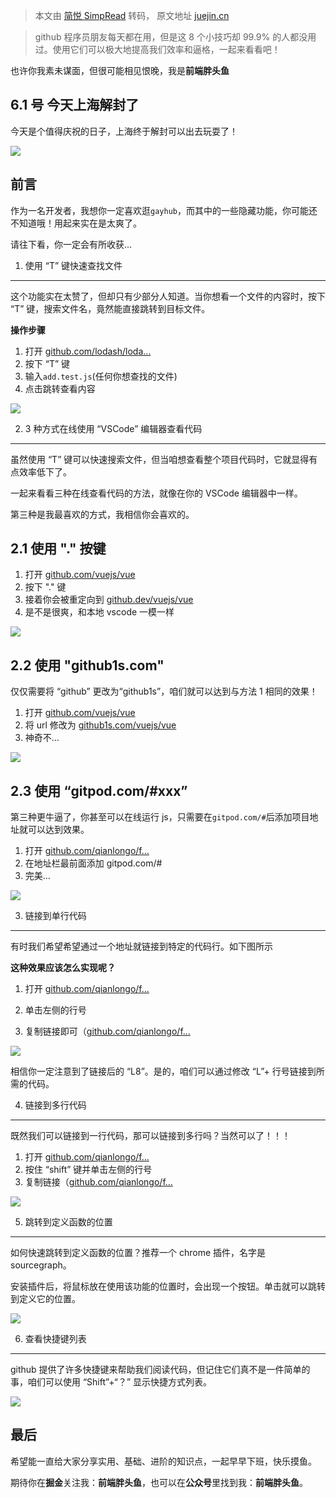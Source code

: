 > 本文由 [简悦 SimpRead](http://ksria.com/simpread/) 转码， 原文地址 [juejin.cn](https://juejin.cn/post/7104068067092594695)

> github 程序员朋友每天都在用，但是这 8 个小技巧却 99.9% 的人都没用过。使用它们可以极大地提高我们效率和逼格，一起来看看吧！

也许你我素未谋面，但很可能相见恨晚，我是**前端胖头鱼**

6.1 号 今天上海解封了
-------------

今天是个值得庆祝的日子，上海终于解封可以出去玩耍了！

![](./markdown/assets/08432bf6.jpg)

前言
--

作为一名开发者，我想你一定喜欢逛`gayhub`，而其中的一些隐藏功能，你可能还不知道哦！用起来实在是太爽了。

请往下看，你一定会有所收获...

1. 使用 “T” 键快速查找文件
-----------------

这个功能实在太赞了，但却只有少部分人知道。当你想看一个文件的内容时，按下 “T” 键，搜索文件名，竟然能直接跳转到目标文件。

**操作步骤**

1.  打开 [github.com/lodash/loda…](https://link.juejin.cn/?target=https%3A%2F%2Fgithub.com%2Flodash%2Flodash "https://github.com/lodash/lodash")
2.  按下 “T” 键
3.  输入`add.test.js`(任何你想查找的文件)
4.  点击跳转查看内容

![](./markdown/assets/40c5533a.jpg)

2. 3 种方式在线使用 “VSCode” 编辑器查看代码
-----------------------------

虽然使用 “T” 键可以快速搜索文件，但当咱想查看整个项目代码时，它就显得有点效率低下了。

一起来看看三种在线查看代码的方法，就像在你的 VSCode 编辑器中一样。

第三种是我最喜欢的方式，我相信你会喜欢的。

2.1 使用 "." 按键
-------------

1.  打开 [github.com/vuejs/vue](https://link.juejin.cn/?target=https%3A%2F%2Fgithub.com%2Fvuejs%2Fvue "https://github.com/vuejs/vue")
2.  按下 "." 键
3.  接着你会被重定向到 [github.dev/vuejs/vue](https://link.juejin.cn/?target=https%3A%2F%2Fgithub.dev%2Fvuejs%2Fvue "https://github.dev/vuejs/vue")
4.  是不是很爽，和本地 vscode 一模一样

![](./markdown/assets/e85e6cc8.jpg)

2.2 使用 "github1s.com"
---------------------

仅仅需要将 “github” 更改为“github1s”，咱们就可以达到与方法 1 相同的效果！

1.  打开 [github.com/vuejs/vue](https://link.juejin.cn/?target=https%3A%2F%2Fgithub.com%2Fvuejs%2Fvue "https://github.com/vuejs/vue")
2.  将 url 修改为 [github1s.com/vuejs/vue](https://link.juejin.cn/?target=https%3A%2F%2Fgithub1s.com%2Fvuejs%2Fvue "https://github1s.com/vuejs/vue")
3.  神奇不...

![](./markdown/assets/92c20660.jpg)

2.3 使用 “gitpod.com/#xxx”
------------------------

第三种更牛逼了，你甚至可以在线运行 js，只需要在`gitpod.com/#`后添加项目地址就可以达到效果。

1.  打开 [github.com/qianlongo/f…](https://link.juejin.cn/?target=https%3A%2F%2Fgithub.com%2Fqianlongo%2Ffe-handwriting "https://github.com/qianlongo/fe-handwriting")
2.  在地址栏最前面添加 gitpod.com/#
3.  完美...

![](./markdown/assets/1effe9c5.jpg)

3. 链接到单行代码
----------

有时我们希望希望通过一个地址就链接到特定的代码行。如下图所示

**这种效果应该怎么实现呢？**

1.  打开 [github.com/qianlongo/f…](https://link.juejin.cn/?target=https%3A%2F%2Fgithub.com%2Fqianlongo%2Ffe-handwriting%2Fblob%2Fmaster%2F17.quick-sort.js "https://github.com/qianlongo/fe-handwriting/blob/master/17.quick-sort.js")
    
2.  单击左侧的行号
    
3.  复制链接即可（[github.com/qianlongo/f…](https://link.juejin.cn/?target=https%3A%2F%2Fgithub.com%2Fqianlongo%2Ffe-handwriting%2Fblob%2Fmaster%2F17.quick-sort.js%23L8%25EF%25BC%2589 "https://github.com/qianlongo/fe-handwriting/blob/master/17.quick-sort.js#L8%EF%BC%89")
    

![](./markdown/assets/7452b077.jpg)

相信你一定注意到了链接后的 “L8”。是的，咱们可以通过修改 “L”+ 行号链接到所需的代码。

4. 链接到多行代码
----------

既然我们可以链接到一行代码，那可以链接到多行吗？当然可以了！！！

1.  打开 [github.com/qianlongo/f…](https://link.juejin.cn/?target=https%3A%2F%2Fgithub.com%2Fqianlongo%2Ffe-handwriting%2Fblob%2Fmaster%2F17.quick-sort.js "https://github.com/qianlongo/fe-handwriting/blob/master/17.quick-sort.js")
2.  按住 “shift” 键并单击左侧的行号
3.  复制链接（[github.com/qianlongo/f…](https://link.juejin.cn/?target=https%3A%2F%2Fgithub.com%2Fqianlongo%2Ffe-handwriting%2Fblob%2Fmaster%2F17.quick-sort.js%23L8-L24%25EF%25BC%2589 "https://github.com/qianlongo/fe-handwriting/blob/master/17.quick-sort.js#L8-L24%EF%BC%89")

![](./markdown/assets/32bd6470.jpg)

5. 跳转到定义函数的位置
-------------

如何快速跳转到定义函数的位置？推荐一个 chrome 插件，名字是 sourcegraph。

安装插件后，将鼠标放在使用该功能的位置时，会出现一个按钮。单击就可以跳转到定义它的位置。

![](./markdown/assets/f87feeaa.jpg)

6. 查看快捷键列表
----------

github 提供了许多快捷键来帮助我们阅读代码，但记住它们真不是一件简单的事，咱们可以使用 “Shift”+“？” 显示快捷方式列表。

![](./markdown/assets/3df2e08b.jpg)

最后
--

希望能一直给大家分享实用、基础、进阶的知识点，一起早早下班，快乐摸鱼。

期待你在**掘金**关注我：**前端胖头鱼**，也可以在**公众号**里找到我：**前端胖头鱼**。